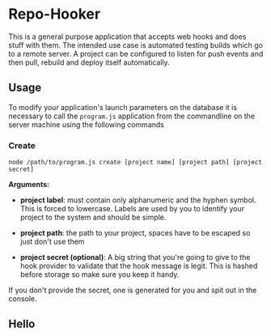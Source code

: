 # Repo-Hooker

This is a general purpose application that accepts web hooks and does stuff with them. The intended use case is automated testing builds which go to a remote server. A project can be configured to listen for push events and then pull, rebuild and deploy itself automatically.

## Usage

To modify your application's launch parameters on the database it is necessary to call the `program.js` application from the commandline on the server machine using the following commands

### Create

`node /path/to/program.js create [project name] [project path] [project secret]`

**Arguments:**
- **project label**: must contain only alphanumeric and the hyphen symbol. This is forced to lowercase. Labels are used by you to identify your project to the system and should be simple.

- **project path**: the path to your project, spaces have to be escaped so just don't use them

- **project secret (optional)**: A big string that you're going to give to the hook provider to validate that the hook message is legit. This is hashed before storage so make sure you keep it handy.

If you  don't provide the secret, one is generated for you and spit out in the console.

## Hello